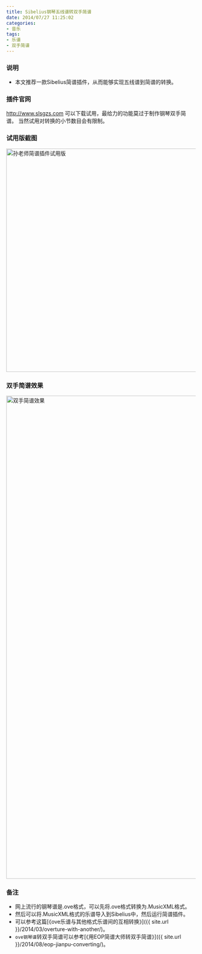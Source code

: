 ```yaml
---
title: Sibelius钢琴五线谱转双手简谱
date: 2014/07/27 11:25:02
categories: 
- 音乐
tags: 
- 乐谱
- 双手简谱
---
```


### 说明
* 本文推荐一款Sibelius简谱插件，从而能够实现五线谱到简谱的转换。

### 插件官网
<http://www.slsgzs.com>
可以下载试用，最给力的功能莫过于制作钢琴双手简谱。 
当然试用对转换的小节数目会有限制。
<!--more-->
### 试用版截图
<img src="{{ site.url }}/assets/blogImg/slsgsz_plugin.png" width="592" alt="孙老师简谱插件试用版"/>

### 双手简谱效果
<img src="{{ site.url }}/assets/blogImg/ten_yeas_ssjp.png" width="1280" alt="双手简谱效果"/>

### 备注
* 网上流行的钢琴谱是.ove格式，可以先将.ove格式转换为.MusicXML格式。
* 然后可以将.MusicXML格式的乐谱导入到Sibelius中，然后运行简谱插件。
* 可以参考这篇[《ove乐谱与其他格式乐谱间的互相转换》]({{ site.url }}/2014/03/overture-with-another/)。
* `ove钢琴谱`转双手简谱可以参考[《用EOP简谱大师转双手简谱》]({{ site.url }}/2014/08/eop-jianpu-converting/)。
